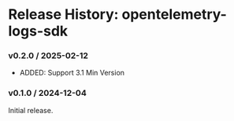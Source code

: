 # Release History: opentelemetry-logs-sdk

### v0.2.0 / 2025-02-12

- ADDED: Support 3.1 Min Version

### v0.1.0 / 2024-12-04

Initial release.
